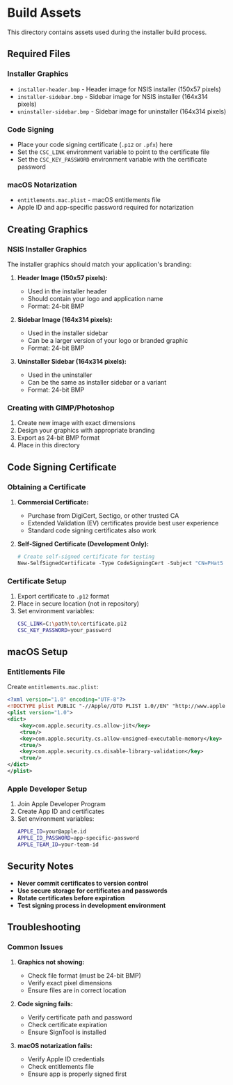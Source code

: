# Build Assets

This directory contains assets used during the installer build process.

## Required Files

### Installer Graphics

- `installer-header.bmp` - Header image for NSIS installer (150x57 pixels)
- `installer-sidebar.bmp` - Sidebar image for NSIS installer (164x314 pixels)
- `uninstaller-sidebar.bmp` - Sidebar image for uninstaller (164x314 pixels)

### Code Signing

- Place your code signing certificate (`.p12` or `.pfx`) here
- Set the `CSC_LINK` environment variable to point to the certificate file
- Set the `CSC_KEY_PASSWORD` environment variable with the certificate password

### macOS Notarization

- `entitlements.mac.plist` - macOS entitlements file
- Apple ID and app-specific password required for notarization

## Creating Graphics

### NSIS Installer Graphics

The installer graphics should match your application's branding:

1. **Header Image (150x57 pixels):**
   - Used in the installer header
   - Should contain your logo and application name
   - Format: 24-bit BMP

2. **Sidebar Image (164x314 pixels):**
   - Used in the installer sidebar
   - Can be a larger version of your logo or branded graphic
   - Format: 24-bit BMP

3. **Uninstaller Sidebar (164x314 pixels):**
   - Used in the uninstaller
   - Can be the same as installer sidebar or a variant
   - Format: 24-bit BMP

### Creating with GIMP/Photoshop

1. Create new image with exact dimensions
2. Design your graphics with appropriate branding
3. Export as 24-bit BMP format
4. Place in this directory

## Code Signing Certificate

### Obtaining a Certificate

1. **Commercial Certificate:**
   - Purchase from DigiCert, Sectigo, or other trusted CA
   - Extended Validation (EV) certificates provide best user experience
   - Standard code signing certificates also work

2. **Self-Signed Certificate (Development Only):**
   ```powershell
   # Create self-signed certificate for testing
   New-SelfSignedCertificate -Type CodeSigningCert -Subject "CN=PHat5 Development" -KeyUsage DigitalSignature -FriendlyName "PHat5 Code Signing" -CertStoreLocation "Cert:\CurrentUser\My" -TextExtension @("2.5.29.37={text}1.3.6.1.5.5.7.3.3", "2.5.29.19={text}")
   ```

### Certificate Setup

1. Export certificate to `.p12` format
2. Place in secure location (not in repository)
3. Set environment variables:
   ```bash
   CSC_LINK=C:\path\to\certificate.p12
   CSC_KEY_PASSWORD=your_password
   ```

## macOS Setup

### Entitlements File

Create `entitlements.mac.plist`:

```xml
<?xml version="1.0" encoding="UTF-8"?>
<!DOCTYPE plist PUBLIC "-//Apple//DTD PLIST 1.0//EN" "http://www.apple.com/DTDs/PropertyList-1.0.dtd">
<plist version="1.0">
<dict>
    <key>com.apple.security.cs.allow-jit</key>
    <true/>
    <key>com.apple.security.cs.allow-unsigned-executable-memory</key>
    <true/>
    <key>com.apple.security.cs.disable-library-validation</key>
    <true/>
</dict>
</plist>
```

### Apple Developer Setup

1. Join Apple Developer Program
2. Create App ID and certificates
3. Set environment variables:
   ```bash
   APPLE_ID=your@apple.id
   APPLE_ID_PASSWORD=app-specific-password
   APPLE_TEAM_ID=your-team-id
   ```

## Security Notes

- **Never commit certificates to version control**
- **Use secure storage for certificates and passwords**
- **Rotate certificates before expiration**
- **Test signing process in development environment**

## Troubleshooting

### Common Issues

1. **Graphics not showing:**
   - Check file format (must be 24-bit BMP)
   - Verify exact pixel dimensions
   - Ensure files are in correct location

2. **Code signing fails:**
   - Verify certificate path and password
   - Check certificate expiration
   - Ensure SignTool is installed

3. **macOS notarization fails:**
   - Verify Apple ID credentials
   - Check entitlements file
   - Ensure app is properly signed first
